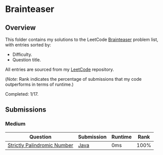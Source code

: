 # Brainteaser

## Overview
This folder contains my solutions to the LeetCode [Brainteaser](https://leetcode.com/problem-list/brainteaser/) problem list,
with entries sorted by:
- Difficulty.
- Question title.

All entries are sourced from my [LeetCode](https://github.com/shumarb/leetcode) repository.

(*Note*: Rank indicates the percentage of submissions that my code outperforms in terms of runtime.)

Completed: 1/17.

## Submissions
### Medium
| Question                                                                                                                              | Submission                                                                                                     | Runtime | Rank   |
|---------------------------------------------------------------------------------------------------------------------------------------|----------------------------------------------------------------------------------------------------------------|---------|--------|
| [Strictly Palindromic Number](https://leetcode.com/problems/strictly-palindromic-number/description/)                                 | [Java](https://github.com/shumarb/leetcode/blob/main/submissions/java/StrictlyPalindromicNumber.java)          | 0ms     | 100%   |